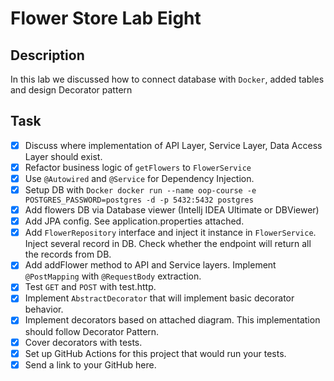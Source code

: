 # Flower Store Lab Eight

## Description 

In this lab we discussed how to connect database with `Docker`, added tables and design Decorator pattern

## Task

- [x] Discuss where implementation of API Layer, Service Layer, Data Access Layer should exist.
- [x] Refactor business logic of `getFlowers` to `FlowerService`
- [x] Use `@Autowired` and `@Service` for Dependency Injection.
- [x] Setup DB with `Docker docker run --name oop-course -e POSTGRES_PASSWORD=postgres -d -p 5432:5432 postgres`
- [x] Add flowers DB via Database viewer (Intellj IDEA Ultimate or DBViewer)
- [x] Add JPA config. See application.properties attached.
- [x] Add `FlowerRepository` interface and inject it instance in `FlowerService`. 
Inject several record in DB. Check whether the endpoint will return all the records from DB.
- [x] Add addFlower method to API and Service layers. Implement `@PostMapping` with `@RequestBody` extraction.
- [x] Test `GET` and `POST` with test.http.
- [x] Implement `AbstractDecorator` that will implement basic decorator behavior.
- [x] Implement decorators based on attached diagram. This implementation should follow <a src="https://refactoring.guru/design-patterns/decorator">Decorator Pattern.</a>
- [x] Cover decorators with tests.
- [x] Set up GitHub Actions for this project that would run your tests.
- [x] Send a link to your GitHub here.
